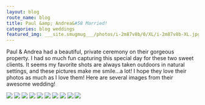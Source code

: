 ```yaml
---
layout: blog
route_name: blog
title: Paul &amp; Andrea&#58 Married!
categories: blog weddings
featured_img: ___site.smugmug___/photos/i-2m87v8b/0/XL/i-2m87v8b-XL.jpg
---
```

Paul & Andrea had a beautiful, private ceremony on their gorgeous property. I had so much fun capturing this special day for these two sweet clients. It seems my favorite shots are always taken outdoors in natural settings, and these pictures make me smile...a lot! I hope they love their photos as much as I love them! Here are several images from their awesome wedding!

<img src="{{site.smugmug}}/photos/i-C2sQPVP/0/XL/i-C2sQPVP-XL.jpg"/>
<img src="{{site.smugmug}}/photos/i-LsL9vkZ/0/XL/i-LsL9vkZ-XL.jpg"/>
<img src="{{site.smugmug}}/photos/i-MVPvT79/0/XL/i-MVPvT79-XL.jpg"/>
<img src="{{site.smugmug}}/photos/i-8vwnQjS/0/XL/i-8vwnQjS-XL.jpg"/>
<img src="{{site.smugmug}}/photos/i-2m87v8b/0/XL/i-2m87v8b-XL.jpg"/>
<img src="{{site.smugmug}}/photos/i-pLFxGMc/0/XL/i-pLFxGMc-XL.jpg"/>
<img src="{{site.smugmug}}/photos/i-NnRk5Tv/0/XL/i-NnRk5Tv-XL.jpg"/>
<img src="{{site.smugmug}}/photos/i-9nsXjMg/0/XL/i-9nsXjMg-XL.jpg"/>
<img src="{{site.smugmug}}/photos/i-QV5jTLF/0/XL/i-QV5jTLF-XL.jpg"/>
<img src="{{site.smugmug}}/photos/i-Vm7kxZF/0/XL/i-Vm7kxZF-XL.jpg"/>
